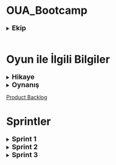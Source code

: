 # OUA_Bootcamp

<details> 
<summary><b><font size="+1">Ekip</font></b></summary>

* Melike Saygın - Product Owner | Developer
* Emre Gelen - Scrum Master | Developer
* Doğan Ali Yeniacun - Developer
* Yunus Baki Karaça - Developer
* Özgenaz Özmen - Developer

</details>

<br/> 

# Oyun ile İlgili Bilgiler

<details>
<summary><b><font size="+1">Hikaye</font></b></summary>


</details>

<details>
<summary><b><font size = "+1">Oynanış</font></b></summary>


</details>

[Product Backlog](https://trello.com/b/oh7sGRLo/bootcamp)
<br/>

# Sprintler

<details>
<summary><b><font size = "+1">Sprint 1</font></b></summary>

* Sprint içinde tamamlanması tahmin edilen puan: 48 Puan
* Puan tamamlama mantığı: Toplamda proje boyunca tamamlanması gereken 185 puanlık backlog bulunmaktadır. Daha yapılışına karar veremediğimiz özellikler olduğu için backlog kısmına eklemeler olacaktır. İlk sprint içerisinde zamanımızın büyük bir kısmını oyun fikrini konuşma ve planlamaya ayırdığımız için kolay görünen görevlerle başlamak istedik.
* Daily Scrum: Bizim için daha rahat olduğu için telegram üzerinden haberleşmeyi tercih ettik. Bunun yanında bazen discord üzerinden sesli olarak toplantı yaptık.
* Sprint Notları: Oyun içerisinde olacak tuzaklara ek yapılacaktır. Şu an backlog içerisinde her birine ait bir task bulunmamaktadır. Kendisine ait bir task olmayan tuzak fikirleri Tuzak Fikirleri task'ının altında bulunmaktadır.
[Chat](http://htmlpreview.github.io/?https://github.com/Emre-Gelen/OUA_Bootcamp/blob/update-readme/Project%20Management/Chat/messages.html)

<br/>

<details>
<summary><b>Sprint Board</b></summary>
  
![](https://github.com/Emre-Gelen/OUA_Bootcamp/blob/update-readme/Project%20Management/SprintSS/TrelloBoardSprint1.png)
</details>

<details>
<summary><b>Oyun Durumu</b></summary>
  
![](https://github.com/Emre-Gelen/OUA_Bootcamp/blob/main/Project%20Management/Game%20Videos/Gameplay1.gif)
![](https://github.com/Emre-Gelen/OUA_Bootcamp/blob/main/Project%20Management/Game%20Videos/Gameplay2.gif)
![](https://github.com/Emre-Gelen/OUA_Bootcamp/blob/main/Project%20Management/Game%20Videos/Gameplay3.gif)

</details>

<details>
<summary><b>Sprint Review</b></summary>

Sprint içerisinde yapılması planlanan; oyunun hikayesi ile beraber storyboard oluşturulması, karakterin temel hareketlerinin implemente edilmesi ve butonlara bağlı kapı mekaniğinin implemente edilmesi görevleri tamamlanmıştır. Planladığımız 48 puanlık görevden 43 puanlık görevi tamamladık.  
</details>



<details>
<summary><b>Sprint Retrospective</b></summary>

* Ekip içerisindeki enerji ve birbirine uyum harika.
* Toplantıya katılım sağlayamayan ekip üyeleri için toplantı notlarının alınması ve toplantıda konuşulan önemli noktaların özet geçilmesi.

</details>
</details>

<details>
<summary><b><font size = "+1">Sprint 2</font></b></summary>

* Sprint içinde tamamlanması tahmin edilen puan: 63 Puan
* Puan tamamlama mantığı: Toplamda proje boyunca tamamlanması gereken 201 puanlık backlog bulunmaktadır. İkinci sprint içerisinde tuzakları ve oynanışla ilgili konuları ele almak istedik ve buna göre görev seçimi yaptık. Tuzaklar kısmında yapmamız gerekenlerin çoğunu tamamladık.
* Daily Scrum: Bizim için daha rahat olduğu için telegram üzerinden haberleşmeyi tercih ettik. Bunun yanında bazen discord üzerinden sesli olarak toplantı yaptık.
* Sprint Notları: Oyun içerisinde olacak tuzaklara ek yapılacaktır. Şu an backlog içerisinde her birine ait bir task bulunmamaktadır. Kendisine ait bir task olmayan tuzak fikirleri Tuzak Fikirleri task'ının altında bulunmaktadır.
[Chat](http://htmlpreview.github.io/?https://github.com/Emre-Gelen/OUA_Bootcamp/blob/update-readme/Project%20Management/Chat/messages.html)

<br/>

<details>
<summary><b>Sprint Board</b></summary>
  
![](https://github.com/Emre-Gelen/OUA_Bootcamp/blob/update-readme/Project%20Management/SprintSS/TrelloBoardSprint2.png)
</details>


<details>
<summary><b>Oyun Durumu</b></summary>
  
![](https://github.com/Emre-Gelen/OUA_Bootcamp/blob/main/Project%20Management/Game%20Videos/GameSS1.png)
![](https://github.com/Emre-Gelen/OUA_Bootcamp/blob/main/Project%20Management/Game%20Videos/GameSS2.png)
![](https://github.com/Emre-Gelen/OUA_Bootcamp/blob/main/Project%20Management/Game%20Videos/GameSS3.png)

</details>

<details>
<summary><b>Sprint Review</b></summary>

Sprint içerisinde yapılması planlanan; oyun içerisindeki tuzaklar, oynanışla ilgili konular ve bazı nesnelerin modellenmesini içeren 63 puanlık görevden 34 puanlık görev tamamlanmıştır.
</details>

<details>
<summary><b>Sprint Retrospective</b></summary>

* Sprint içerisinde belirlediğimiz puanın biraz altında kaldık. Bunun nedenleri ile ilgili ekipçe konuşmalıyız.

</details>
</details>

<details>
<summary><b><font size = "+1">Sprint 3</font></b></summary>

* Sprint içinde tamamlanması tahmin edilen puan: 123 Puan
* Puan tamamlama mantığı: Toplamda proje boyunca tamamlanması gereken 245 puanlık backlog bulunmaktadır. Son sprint içerisinde artık level tasarımlarını ve de oyun içerisindeki tuzakları son haline getirmek için çabaladık.
* Daily Scrum: Bizim için daha rahat olduğu için telegram üzerinden haberleşmeyi tercih ettik. Bunun yanında bazen discord üzerinden sesli olarak toplantı yaptık.
* Sprint Notları: Level tasarımlarında ses kısmında gerekli eklemeleri yapamadık.

[Chat](http://htmlpreview.github.io/?https://github.com/Emre-Gelen/OUA_Bootcamp/blob/update-readme/Project%20Management/Chat/messages.html)

<br/>

<details>
<summary><b>Sprint Board</b></summary>
  
![](https://github.com/Emre-Gelen/OUA_Bootcamp/blob/update-readme/Project%20Management/SprintSS/TrelloBoardSprint3.png)
</details>


<details>
<summary><b>Oyun Durumu</b></summary>
  
![](https://github.com/Emre-Gelen/OUA_Bootcamp/blob/main/Project%20Management/Game%20Videos/GameSS1.png)
![](https://github.com/Emre-Gelen/OUA_Bootcamp/blob/main/Project%20Management/Game%20Videos/GameSS2.png)
![](https://github.com/Emre-Gelen/OUA_Bootcamp/blob/main/Project%20Management/Game%20Videos/GameSS3.png)

</details>

<details>
<summary><b>Sprint Review</b></summary>

Sprint içerisinde yapılması planlanan; çoğunlukla level tasarımları ile ilgili olan 123 puanlık görevden 97 puanlık görev tamamlanmıştır.
</details>

<details>
<summary><b>Sprint Retrospective</b></summary>

* Sprint içerisinde belirlediğimiz puanın biraz altında kaldık. Bunun nedenleri ile ilgili ekipçe konuşmalıyız.

</details>
</details>